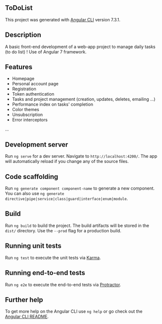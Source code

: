 ## ToDoList

This project was generated with [Angular CLI](https://github.com/angular/angular-cli) version 7.3.1.

## Description

A basic front-end development of a web-app project to manage daily tasks (to do list) ! Use of Angular 7 framework.

## Features

- Homepage
- Personal account page
- Registration
- Token authentication
- Tasks and project management (creation, updates, deletes, emailing ...)
- Performance index on tasks' completion
- Color themes
- Unsubscription
- Error interceptors

...

## Development server

Run `ng serve` for a dev server. Navigate to `http://localhost:4200/`. The app will automatically reload if you change any of the source files.

## Code scaffolding

Run `ng generate component component-name` to generate a new component. You can also use `ng generate directive|pipe|service|class|guard|interface|enum|module`.

## Build

Run `ng build` to build the project. The build artifacts will be stored in the `dist/` directory. Use the `--prod` flag for a production build.

## Running unit tests

Run `ng test` to execute the unit tests via [Karma](https://karma-runner.github.io).

## Running end-to-end tests

Run `ng e2e` to execute the end-to-end tests via [Protractor](http://www.protractortest.org/).

## Further help

To get more help on the Angular CLI use `ng help` or go check out the [Angular CLI README](https://github.com/angular/angular-cli/blob/master/README.md).




